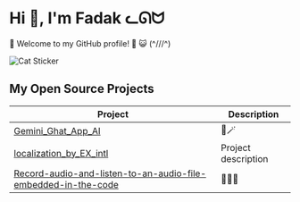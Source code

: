 # Hi 👋, I'm Fadak ᓚᘏᗢ

🌟 Welcome to my GitHub profile! 🌟 
      😺             (^///^) 

![Cat Sticker](https://d2ms8rpfqc4h24.cloudfront.net/What_are_Flutter_and_Dart_Where_is_it_Useful1_12100cd269.jpg)

## My Open Source Projects

| Project | Description |
| --- | --- |
| [Gemini_Ghat_App_AI](https://github.com/fadak9999/Gemini_Ghat_App_AI.git) | 💫🪄 |
| [localization_by_EX_intl](https://github.com/fadak9999/localization_by_EX_intl.git) | Project description |
| [Record-audio-and-listen-to-an-audio-file-embedded-in-the-code](https://github.com/fadak9999/Record-audio-and-listen-to-an-audio-file-embedded-in-the-code..git) | 🐚🐚🌊 |
